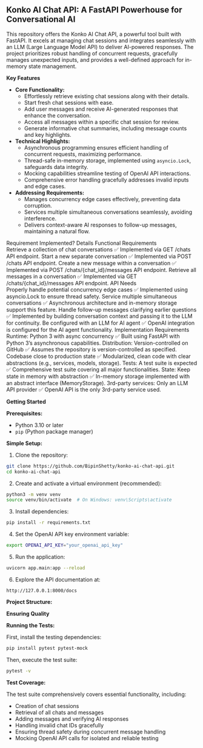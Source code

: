 ## Konko AI Chat API: A FastAPI Powerhouse for Conversational AI

This repository offers the Konko AI Chat API, a powerful tool built with FastAPI. It excels at managing chat sessions and integrates seamlessly with an LLM (Large Language Model API) to deliver AI-powered responses. The project prioritizes robust handling of concurrent requests, gracefully manages unexpected inputs, and provides a well-defined approach for in-memory state management.

**Key Features**

* **Core Functionality:**
    * Effortlessly retrieve existing chat sessions along with their details.
    * Start fresh chat sessions with ease.
    * Add user messages and receive AI-generated responses that enhance the conversation.
    * Access all messages within a specific chat session for review.
    * Generate informative chat summaries, including message counts and key highlights.
* **Technical Highlights:**
    * Asynchronous programming ensures efficient handling of concurrent requests, maximizing performance.
    * Thread-safe in-memory storage, implemented using `asyncio.Lock`, safeguards data integrity.
    * Mocking capabilities streamline testing of OpenAI API interactions.
    * Comprehensive error handling gracefully addresses invalid inputs and edge cases.
* **Addressing Requirements:**
    * Manages concurrency edge cases effectively, preventing data corruption.
    * Services multiple simultaneous conversations seamlessly, avoiding interference.
    * Delivers context-aware AI responses to follow-up messages, maintaining a natural flow.

Requirement	Implemented?	Details
Functional Requirements		
Retrieve a collection of chat conversations	✅	Implemented via GET /chats API endpoint.
Start a new separate conversation	✅	Implemented via POST /chats API endpoint.
Create a new message within a conversation	✅	Implemented via POST /chats/{chat_id}/messages API endpoint.
Retrieve all messages in a conversation	✅	Implemented via GET /chats/{chat_id}/messages API endpoint.
API Needs		
Properly handle potential concurrency edge cases	✅	Implemented using asyncio.Lock to ensure thread safety.
Service multiple simultaneous conversations	✅	Asynchronous architecture and in-memory storage support this feature.
Handle follow-up messages clarifying earlier questions	✅	Implemented by building conversation context and passing it to the LLM for continuity.
Be configured with an LLM for AI agent	✅	OpenAI integration is configured for the AI agent functionality.
Implementation Requirements		
Runtime: Python 3 with async concurrency	✅	Built using FastAPI with Python 3’s asynchronous capabilities.
Distribution: Version-controlled on GitHub	✅	Assumes the repository is version-controlled as specified.
Codebase close to production state	✅	Modularized, clean code with clear abstractions (e.g., services, models, storage).
Tests: A test suite is expected	✅	Comprehensive test suite covering all major functionalities.
State: Keep state in memory with abstraction	✅	In-memory storage implemented with an abstract interface (MemoryStorage).
3rd-party services: Only an LLM API provider	✅	OpenAI API is the only 3rd-party service used.

**Getting Started**

**Prerequisites:**

* Python 3.10 or later
* `pip` (Python package manager)

**Simple Setup:**

1. Clone the repository:

```bash
git clone https://github.com/BipinShetty/konko-ai-chat-api.git
cd konko-ai-chat-api
```

2. Create and activate a virtual environment (recommended):

```bash
python3 -m venv venv
source venv/bin/activate  # On Windows: venv\Scripts\activate
```

3. Install dependencies:

```bash
pip install -r requirements.txt
```

4. Set the OpenAI API key environment variable:

```bash
export OPENAI_API_KEY="your_openai_api_key"
```

5. Run the application:

```bash
uvicorn app.main:app --reload
```

6. Explore the API documentation at:

```
http://127.0.0.1:8000/docs
```

**Project Structure:**


**Ensuring Quality**

**Running the Tests:**

First, install the testing dependencies:

```bash
pip install pytest pytest-mock
```

Then, execute the test suite:

```bash
pytest -v
```

**Test Coverage:**

The test suite comprehensively covers essential functionality, including:

* Creation of chat sessions
* Retrieval of all chats and messages
* Adding messages and verifying AI responses
* Handling invalid chat IDs gracefully
* Ensuring thread safety during concurrent message handling
* Mocking OpenAI API calls for isolated and reliable testing

